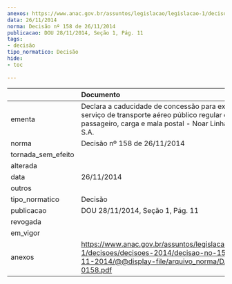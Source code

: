 ```yaml
---
anexos: https://www.anac.gov.br/assuntos/legislacao/legislacao-1/decisoes/decisoes-2014/decisao-no-158-de-26-11-2014/@@display-file/arquivo_norma/DA2014-0158.pdf
data: 26/11/2014
norma: Decisão nº 158 de 26/11/2014
publicacao: DOU 28/11/2014, Seção 1, Pág. 11
tags:
- decisão
tipo_normatico: Decisão
hide: 
- toc 
 
---
```


|                    | Documento                                                                                                                                                     |
|:-------------------|:--------------------------------------------------------------------------------------------------------------------------------------------------------------|
| ementa             | Declara a caducidade de concessão para exploração de serviço de transporte aéreo público regular de passageiro, carga e mala postal - Noar Linhas Aéreas S.A. |
| norma              | Decisão nº 158 de 26/11/2014                                                                                                                                  |
| tornada_sem_efeito |                                                                                                                                                               |
| alterada           |                                                                                                                                                               |
| data               | 26/11/2014                                                                                                                                                    |
| outros             |                                                                                                                                                               |
| tipo_normatico     | Decisão                                                                                                                                                       |
| publicacao         | DOU 28/11/2014, Seção 1, Pág. 11                                                                                                                              |
| revogada           |                                                                                                                                                               |
| em_vigor           |                                                                                                                                                               |
| anexos             | https://www.anac.gov.br/assuntos/legislacao/legislacao-1/decisoes/decisoes-2014/decisao-no-158-de-26-11-2014/@@display-file/arquivo_norma/DA2014-0158.pdf     |